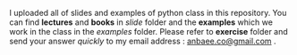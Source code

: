 I uploaded all of slides and examples of python class in this repository. You can find **lectures** and **books** in _slide_ folder and the **examples** which we work in the class in the _examples_ folder. Please refer to **exercise** folder and send your answer _quickly_ to my email address : anbaee.co@gmail.com .  
